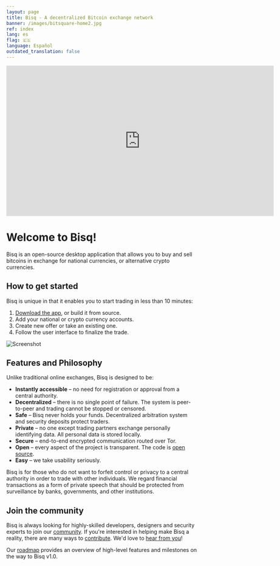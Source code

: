 ```yaml
---
layout: page
title: Bisq - A decentralized Bitcoin exchange network
banner: /images/bitsquare-home2.jpg
ref: index
lang: es
flag: 🇪🇸
language: Español
outdated_translation: false
---
```


<iframe src="https://www.youtube-nocookie.com/embed/jj4x4x1OlAY?rel=0&amp;showinfo=0" width="704" height="396" frameborder="0"  allowfullscreen="allowfullscreen" allow="autoplay; encrypted-media"></iframe>

# Welcome to Bisq!
Bisq is an open-source desktop application that allows you to buy and sell bitcoins in exchange for national currencies, or alternative crypto currencies.

## How to get started

Bisq is unique in that it enables you to start trading in less than 10 minutes:

 1. [Download the app](/downloads/), or build it from source.
 2. Add your national or crypto currency accounts.
 3. Create new offer or take an existing one.
 4. Follow the user interface to finalize the trade.

![Screenshot](/images/app-layers1.png)

## Features and Philosophy

Unlike traditional online exchanges, Bisq is designed to be:

 - **Instantly accessible** – no need for registration or approval from a central authority.
 - **Decentralized** – there is no single point of failure. The system is peer-to-peer and trading cannot be stopped or censored.
 - **Safe** – Bisq never holds your funds. Decentralized arbitration system and security deposits protect traders.
 - **Private** – no one except trading partners exchange personally identifying data. All personal data is stored locally.
 - **Secure** – end-to-end encrypted communication routed over Tor.
 - **Open** – every aspect of the project is transparent. The code is [open source](https://github.com/bisq-network/exchange).
 - **Easy** – we take usability seriously.

Bisq is for those who do not want to forfeit control or privacy to a central authority in order to trade with other individuals. We regard financial transactions as a form of private speech that should be protected from surveillance by banks, governments, and other institutions.

## Join the community

Bisq is always looking for highly-skilled developers, designers and security experts to join our [community](/community/). If you're interested in helping make Bisq a reality, there are many ways to [contribute](https://docs.bisq.network/contributor-checklist.html). We'd love to [hear from you](https://bisq.network/community/)!

Our [roadmap](/roadmap/) provides an overview of high-level features and milestones on the way to Bisq v1.0.
